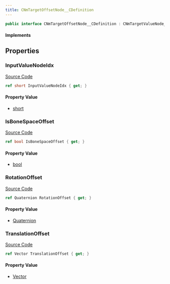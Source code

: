 ```yaml
---
title: CNmTargetOffsetNode__CDefinition
---
```


```csharp
public interface CNmTargetOffsetNode__CDefinition : CNmTargetValueNode__CDefinition, CNmValueNode__CDefinition, CNmGraphNode__CDefinition, ISchemaClass<CNmGraphNode__CDefinition>, ISchemaClass<CNmValueNode__CDefinition>, ISchemaClass<CNmTargetValueNode__CDefinition>, ISchemaClass<CNmTargetOffsetNode__CDefinition>, ISchemaField, ISchemaClass, INativeHandle
```

#### Implements

## Properties

### InputValueNodeIdx

[Source Code](https://github.com/swiftly-solution/swiftlys2/blob/main/managed/src/SwiftlyS2.Generated/Schemas/Interfaces/CNmTargetOffsetNode__CDefinition.cs#L17)

```csharp
ref short InputValueNodeIdx { get; }
```

#### Property Value

- [short](https://learn.microsoft.com/dotnet/api/system.int16)

### IsBoneSpaceOffset

[Source Code](https://github.com/swiftly-solution/swiftlys2/blob/main/managed/src/SwiftlyS2.Generated/Schemas/Interfaces/CNmTargetOffsetNode__CDefinition.cs#L19)

```csharp
ref bool IsBoneSpaceOffset { get; }
```

#### Property Value

- [bool](https://learn.microsoft.com/dotnet/api/system.boolean)

### RotationOffset

[Source Code](https://github.com/swiftly-solution/swiftlys2/blob/main/managed/src/SwiftlyS2.Generated/Schemas/Interfaces/CNmTargetOffsetNode__CDefinition.cs#L21)

```csharp
ref Quaternion RotationOffset { get; }
```

#### Property Value

- [Quaternion](/docs/api/shared/natives/quaternion)

### TranslationOffset

[Source Code](https://github.com/swiftly-solution/swiftlys2/blob/main/managed/src/SwiftlyS2.Generated/Schemas/Interfaces/CNmTargetOffsetNode__CDefinition.cs#L23)

```csharp
ref Vector TranslationOffset { get; }
```

#### Property Value

- [Vector](/docs/api/shared/natives/vector)

